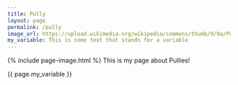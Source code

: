 ```yaml
---
title: Pully
layout: page
permalink: /pully
image_url: https://upload.wikimedia.org/wikipedia/commons/thumb/9/9a/PulleyShip.JPG/440px-PulleyShip.JPG
my_variable: This is some text that stands for a variable
---
```

{% include page-image.html %}
This is my page about Pullies!

{{ page.my_variable }}